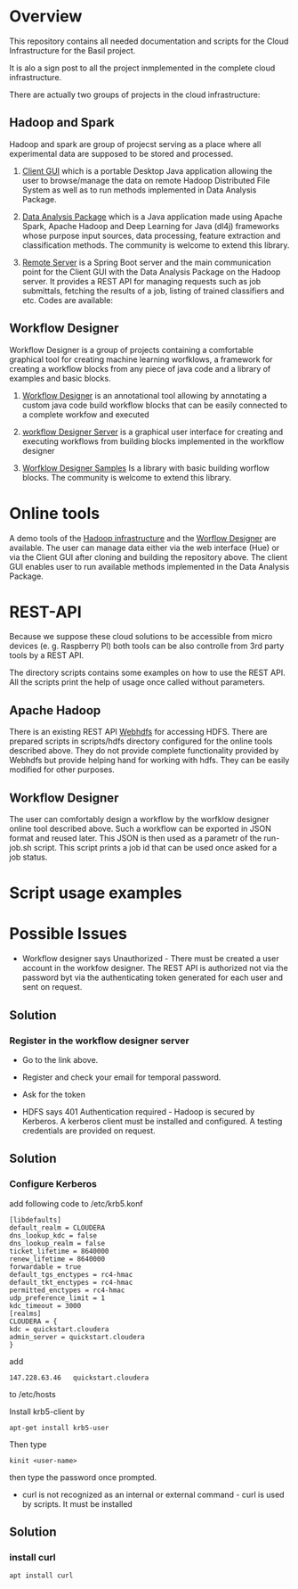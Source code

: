 # Overview
This repository contains all needed documentation and scripts for the Cloud Infrastructure for the Basil project.

It is alo a sign post to all the project inmplemented in the complete cloud infrastructure.

There are actually two groups of projects in the cloud infrastructure:

## Hadoop and Spark

Hadoop and spark are group of projecst serving as a place where all experimental data are supposed to be stored and processed.

1. [Client GUI](https://github.com/NEUROINFORMATICS-GROUP-FAV-KIV-ZCU/EEG_ClientGUI) which is a portable Desktop Java application allowing the user to browse/manage the data on remote Hadoop Distributed File System as well as to run methods implemented in Data Analysis Package.

2. [Data Analysis Package](https://github.com/NEUROINFORMATICS-GROUP-FAV-KIV-ZCU/EEG_DataAnalysisPackage)  which is a Java application made using Apache Spark, Apache Hadoop and Deep Learning for Java (dl4j) frameworks whose purpose input sources, data processing, feature extraction and classification methods. The community is welcome to extend this library.

3. [Remote Server](https://github.com/NEUROINFORMATICS-GROUP-FAV-KIV-ZCU/EEG_RemoteServer) is a Spring Boot server and the main communication point for the Client GUI with the Data Analysis Package on the Hadoop server. It provides a REST API for managing requests such as job submittals, fetching the results of a job, listing of trained classifiers and etc. Codes are available: 

## Workflow Designer

Workflow Designer is a group of projects containing a comfortable graphical tool for creating machine learning worfklows, a framework for creating a workflow blocks from any piece of java code and a library of examples and basic blocks.

1. [Workflow Designer](https://github.com/NEUROINFORMATICS-GROUP-FAV-KIV-ZCU/workflow_designer) is an annotational tool allowing by annotating a custom java code build workflow blocks that can be easily connected to a complete workfow and executed

2. [workflow Designer Server](https://github.com/NEUROINFORMATICS-GROUP-FAV-KIV-ZCU/workflow_designer_server)
is a graphical user interface for creating and executing workflows from building blocks implemented in the workflow designer

3. [Worfklow Designer Samples](https://github.com/NEUROINFORMATICS-GROUP-FAV-KIV-ZCU/workflow_designer_samples)
Is a library with basic building worflow blocks. The community is welcome to extend this library.

# Online tools

A demo tools of the [Hadoop infrastructure](http://147.228.63.46:8888) and the [Worflow Designer](http://147.228.63.46:8680) are available. The user can manage data either via the web interface (Hue) or via the Client GUI after cloning and building the repository above. The client GUI enables user to run available methods implemented in the Data Analysis Package.

# REST-API
Because we suppose these cloud solutions to be accessible from micro devices (e. g. Raspberry PI) both tools can be also controlle from 3rd party tools by a REST API.

The directory scripts contains some examples on how to use the REST API. All the scripts print the help of usage once called without parameters.

## Apache Hadoop
There is an existing REST API [Webhdfs](https://hadoop.apache.org/docs/r1.0.4/webhdfs.html) for accessing HDFS. There are prepared scripts in scripts/hdfs directory configured for the online tools described above. They do not provide complete functionality provided by Webhdfs but provide helping hand for working with hdfs. They can be easily modified for other purposes.

## Workflow Designer
The user can comfortably design a workflow by the worfklow designer online tool described above. Such a workflow can be exported in JSON format and reused later. This JSON is then used as a parametr of the run-job.sh script. This script prints a job id that can be used once asked for a job status.

# Script usage examples

# Possible Issues

* Workflow designer says Unauthorized - There must be created a user account in the workfow designer. The REST API is authorized not via the password byt via the authenticating token generated for each user and sent on request.


## Solution

### Register in the workflow designer server
* Go to the link above. 
* Register and check your email for temporal password. 
* Ask for the token


* HDFS says  401 Authentication required - Hadoop is secured by Kerberos. A kerberos client must be installed and configured. A testing credentials are provided on request.

## Solution
### Configure Kerberos
add following code to /etc/krb5.konf
```
[libdefaults]
default_realm = CLOUDERA
dns_lookup_kdc = false
dns_lookup_realm = false
ticket_lifetime = 8640000
renew_lifetime = 8640000
forwardable = true
default_tgs_enctypes = rc4-hmac
default_tkt_enctypes = rc4-hmac
permitted_enctypes = rc4-hmac
udp_preference_limit = 1
kdc_timeout = 3000
[realms]
CLOUDERA = {
kdc = quickstart.cloudera
admin_server = quickstart.cloudera
}
```
add 
```
147.228.63.46   quickstart.cloudera
```
to /etc/hosts

Install krb5-client by
```
apt-get install krb5-user 
```
Then type
```
kinit <user-name>
```

then type the password once prompted.



* curl is not recognized as an internal or external command - curl is used by scripts. It must be installed
## Solution
### install curl 
```
apt install curl
```
